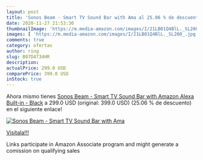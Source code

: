 ```yaml
---
layout: post
title: 'Sonos Beam - Smart TV Sound Bar with Ama al 25.06 % de descuento'
date: 2020-11-27 21:53:36
thumbnailImage: 'https://m.media-amazon.com/images/I/21LB01Q4BlL._SL200_.jpg'
images: [ 'https://m.media-amazon.com/images/I/21LB01Q4BlL._SL200_.jpg' ]
comments: true
category: ofertas
author: ring
slug: B07D4734HR
description:
actualPrice: 299.0 USD
comparePrice: 399.0 USD
inStock: true
---
```


Ahora mismo tienes [Sonos Beam - Smart TV Sound Bar with Amazon Alexa Built-in - Black](https://www.amazon.com/dp/B07D4734HR/?tag=tolees-20) a 299.0 USD (original: 399.0 USD) (25.06 %  de descuento) en el siguiente enlace!

[![Sonos Beam - Smart TV Sound Bar with Ama](https://m.media-amazon.com/images/I/21LB01Q4BlL._SL200_.jpg)](https://www.amazon.com/dp/B07D4734HR/?tag=tolees-20)

[Visítala!!!](https://www.amazon.com/dp/B07D4734HR/?tag=tolees-20)

Links participate in Amazon Associate program and might generate a comission on qualifying sales
